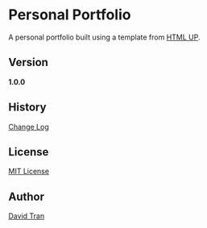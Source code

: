 # Personal Portfolio
A personal portfolio built using a template from <a href="https://html5up.net/" target="_blank">HTML UP</a>.

## Version
**1.0.0**

## History
<a href="https://github.com/davidlamt/personal-portfolio/blob/develop/CHANGELOG.md" target="_blank">Change Log</a>

## License
<a href="https://github.com/davidlamt/personal-portfolio/blob/develop/LICENSE" target="_blank">MIT License</a>

## Author
<a href="http://davidtranscend.com/" target="_blank">David Tran</a>